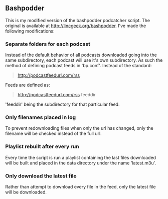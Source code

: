 ## Bashpodder ##
This is my modified version of the bashpodder podcatcher script. The
original is available at <http://lincgeek.org/bashpodder>. I've made
the following modifications:

### Separate folders for each podcast ###

Instead of the default behavior of all podcasts downloaded going into
the same subdirectory, each podcast will use it's own subdirectory. As
such the method of defining podcast feeds in 'bp.conf'. Instead of the
standard:

> http://podcastfeedurl.com/rss

Feeds are defined as:

> http://podcastfeedurl.com/rss feeddir

'feeddir' being the subdirectory for that particular feed. 

### Only filenames placed in log ###

To prevent redownloading files when only the url has changed, only the
filename will be checked instead of the full url.

### Playlist rebuilt after every run ###

Every time the script is run a playlist containing the last files
downloaded will be built and placed in the data directory under the
name 'latest.m3u'.

### Only download the latest file ###

Rather than attempt to download every file in the feed, only the
latest file will be downloaded. 
